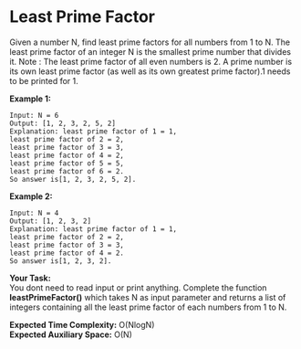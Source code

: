 # Least Prime Factor
Given a number N, find least prime factors for all numbers from 1 to N.  The least prime factor of an integer N is the smallest prime number that divides it.
Note : The least prime factor of all even numbers is 2. A prime number is its own least prime factor (as well as its own greatest prime factor).1 needs to be printed for 1.

**Example 1:**
```
Input: N = 6
Output: [1, 2, 3, 2, 5, 2] 
Explanation: least prime factor of 1 = 1,
least prime factor of 2 = 2,
least prime factor of 3 = 3,
least prime factor of 4 = 2,
least prime factor of 5 = 5,
least prime factor of 6 = 2.
So answer is[1, 2, 3, 2, 5, 2]. 
```
**Example 2:**
```
Input: N = 4
Output: [1, 2, 3, 2]
Explanation: least prime factor of 1 = 1,
least prime factor of 2 = 2,
least prime factor of 3 = 3,
least prime factor of 4 = 2.
So answer is[1, 2, 3, 2]. 
```
**Your Task:**<br> 
You dont need to read input or print anything. Complete the function **leastPrimeFactor()** which takes N as input parameter and returns a list of integers containing all the least prime factor of each numbers from 1 to N.

**Expected Time Complexity:** O(NlogN)<br>
**Expected Auxiliary Space:** O(N)

